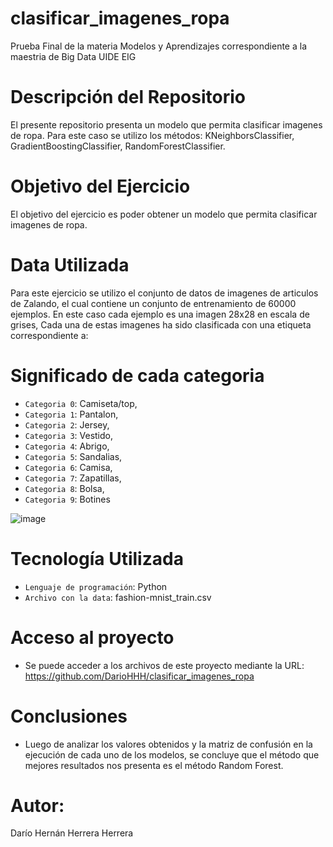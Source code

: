 # clasificar_imagenes_ropa
Prueba Final de la materia Modelos y Aprendizajes correspondiente a la maestria de Big Data UIDE EIG

# Descripción del Repositorio
El presente repositorio presenta un modelo que permita clasificar imagenes de ropa. Para este caso se utilizo los métodos: KNeighborsClassifier, GradientBoostingClassifier, RandomForestClassifier.

# Objetivo del Ejercicio
El objetivo del ejercicio es poder obtener un modelo que permita clasificar imagenes de ropa.

# Data Utilizada
Para este ejercicio se utilizo el conjunto de datos de imagenes de articulos de Zalando, el cual contiene un conjunto de entrenamiento de 60000 ejemplos. En este caso cada ejemplo es una imagen 28x28 en escala de grises, Cada una de estas imagenes ha sido clasificada con una etiqueta correspondiente a:
# Significado de cada categoria
- `Categoria 0`: Camiseta/top,
- `Categoria 1`: Pantalon,
- `Categoria 2`: Jersey,
- `Categoria 3`: Vestido,
- `Categoria 4`: Abrigo,
- `Categoria 5`: Sandalias,
- `Categoria 6`: Camisa,
- `Categoria 7`: Zapatillas,
- `Categoria 8`: Bolsa,
- `Categoria 9`: Botines


![image](https://user-images.githubusercontent.com/125102449/222939653-24135f97-7a48-42ac-affd-5606827932e4.png)

# Tecnología Utilizada
- `Lenguaje de programación`: Python
- `Archivo con la data`: fashion-mnist_train.csv

# Acceso al proyecto

- Se puede acceder a los archivos de este proyecto mediante la URL: https://github.com/DarioHHH/clasificar_imagenes_ropa

# Conclusiones
- Luego de analizar los valores obtenidos y la matriz de confusión en la ejecución de cada uno de los modelos, se concluye que el método que mejores resultados nos presenta es el método Random Forest.

# Autor:
Darío Hernán Herrera Herrera
